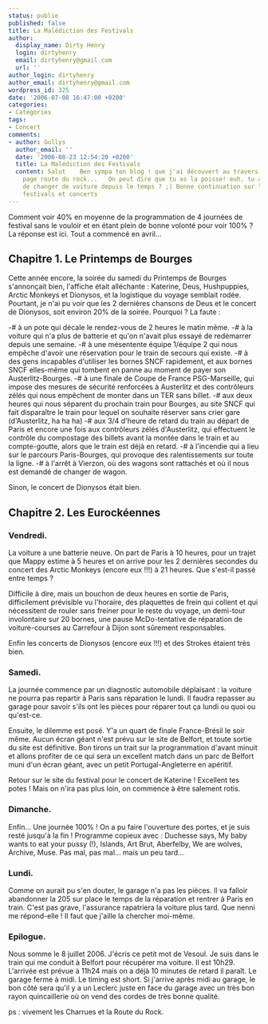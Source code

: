```yaml
---
status: publie
published: false
title: La Malédiction des Festivals
author:
  display_name: Dirty Henry
  login: dirtyhenry
  email: dirtyhenry@gmail.com
  url: ''
author_login: dirtyhenry
author_email: dirtyhenry@gmail.com
wordpress_id: 325
date: '2006-07-08 16:47:00 +0200'
categories:
- Catégories
tags:
- Concert
comments:
- author: Gullys
  author_email: ''
  date: '2006-08-23 12:54:20 +0200'
  title: La Malédiction des Festivals
  content: Salut    Ben sympa ton blog ! que j'ai découvert au travers des surf sur
    page route du rock...   On peut dire que tu as la poisse! euh, tu as pas décider
    de changer de voiture depuis le temps ? ;) Bonne continuation sur la route des
    festivals et concerts
---
```

Comment voir 40% en moyenne de la programmation de 4 journées de festival sans le vouloir et en étant plein de bonne volonté pour voir 100% ? La réponse est ici. Tout a commencé en avril...

<h2>Chapitre 1. Le Printemps de Bourges</h2>

Cette année encore, la soirée du samedi du Printemps de Bourges s'annonçait bien, l'affiche était alléchante : Katerine, Deus, Hushpuppies, Arctic Monkeys et Dionysos, et la logistique du voyage semblait rodée. Pourtant, je n'ai pu voir que les 2 dernières chansons de Deus et le concert de Dionysos, soit environ 20% de la soirée. Pourquoi ? La faute :

-# à un pote qui décale le rendez-vous de 2 heures le matin même.
-# à la voiture qui n'a plus de batterie et qu'on n'avait plus essayé de redémarrer depuis une semaine.
-# à une mésentente équipe 1/équipe 2 qui nous empêche d'avoir une réservation pour le train de secours qui existe.
-# à des gens incapables d'utiliser les bornes SNCF rapidement, et aux bornes SNCF elles-même qui tombent en panne au moment de payer son Austerlitz-Bourges.
-# à une finale de Coupe de France PSG-Marseille, qui impose des mesures de sécurité renforcées à Austerlitz et des contrôleurs zélés qui nous empêchent de monter dans un TER sans billet.
-# aux deux heures qui nous séparent du prochain train pour Bourges, au site SNCF qui fait disparaître le train pour lequel on souhaite réserver sans crier gare (d'Austerlitz, ha ha ha)
-# aux 3/4 d'heure de retard du train au départ de Paris et encore une fois aux contrôleurs zélés d'Austerlitz, qui effectuent le contrôle du compostage des billets avant la montée dans le train et au compte-goutte, alors que le train est déjà en retard.
-# à l'incendie qui a lieu sur le parcours Paris-Bourges, qui provoque des ralentissements sur toute la ligne.
-# à l'arrêt à Vierzon, où des wagons sont rattachés et où il nous est demandé de changer de wagon.

Sinon, le concert de Dionysos était bien.

<h2>Chapitre 2. Les Eurockéennes</h2>

<h3>Vendredi.</h3>

La voiture a une batterie neuve. On part de Paris à 10 heures, pour un trajet que Mappy estime à 5 heures et on arrive pour les 2 dernières secondes du concert des Arctic Monkeys (encore eux !!!) à 21 heures. Que s'est-il passé entre temps ?

Difficile à dire, mais un bouchon de deux heures en sortie de Paris, difficilement prévisible vu l'horaire, des plaquettes de frein qui collent et qui nécessitent de rouler sans freiner pour le reste du voyage, un demi-tour involontaire sur 20 bornes, une pause McDo-tentative de réparation de voiture-courses au Carrefour à Dijon sont sûrement responsables.

Enfin les concerts de Dionysos (encore eux !!!) et des Strokes étaient très bien.

<h3>Samedi.</h3>

La journée commence par un diagnostic automobile déplaisant : la voiture ne pourra pas repartir à Paris sans réparation le lundi. Il faudra repasser au garage pour savoir s'ils ont les pièces pour réparer tout ça lundi ou quoi ou qu'est-ce. 

Ensuite, le dilemme est posé. Y'a un quart de finale France-Brésil le soir même. Aucun écran géant n'est prévu sur le site de Belfort, et toute sortie du site est définitive. Bon tirons un trait sur la programmation d'avant minuit et allons profiter de ce qui sera un excellent match dans un parc de Belfort muni d'un écran géant, avec un petit Portugal-Angleterre en apéritif.

Retour sur le site du festival pour le concert de Katerine ! Excellent tes potes ! Mais on n'ira pas plus loin, on commence à être salement rotis.

<h3>Dimanche.</h3>

Enfin... Une journée 100% ! On a pu faire l'ouverture des portes, et je suis resté jusqu'à la fin ! Programme copieux avec : Duchesse says, My baby wants to eat your pussy (!), Islands, Art Brut, Aberfelby, We are wolves, Archive, Muse. Pas mal, pas mal... mais un peu tard...

<h3>Lundi.</h3>

Comme on aurait pu s'en douter, le garage n'a pas les pièces. Il va falloir abandonner la 205 sur place le temps de la réparation et rentrer à Paris en train. C'est pas grave, l'assurance rapatriera la voiture plus tard. Que nenni me répond-elle ! Il faut que j'aille la chercher moi-même.

<h3>Epilogue.</h3>

Nous somme le 8 juillet 2006. J'écris ce petit mot de Vesoul. Je suis dans le train qui me conduit à Belfort pour récupérer ma voiture. Il est 10h29. L'arrivée est prévue à 11h24 mais on a déjà 10 minutes de retard il paraît. Le garage ferme à midi. Le timing est short. Si j'arrive après midi au garage, le bon côté sera qu'il y a un Leclerc juste en face du garage avec un très bon rayon quincaillerie où on vend des cordes de très bonne qualité.

ps : vivement les Charrues et la Route du Rock.
